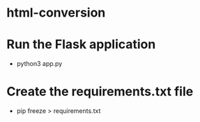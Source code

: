 # html-conversion

# Run the Flask application
- python3 app.py
# Create the requirements.txt file
- pip freeze > requirements.txt